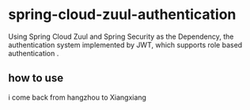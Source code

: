 # spring-cloud-zuul-authentication
Using Spring Cloud Zuul and Spring Security as the Dependency, the  authentication system implemented by JWT, which supports role based authentication . 

## how to use

i come back from hangzhou to Xiangxiang

